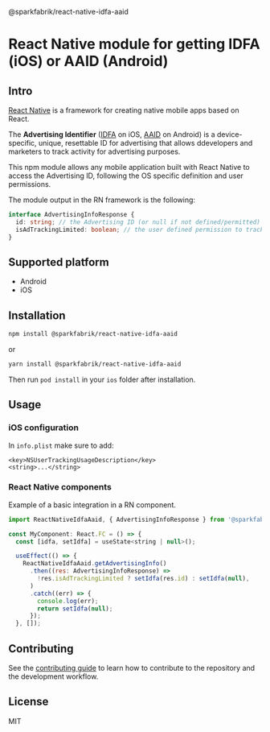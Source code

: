 @sparkfabrik/react-native-idfa-aaid
# React Native module for getting IDFA (iOS) or AAID (Android)

## Intro

[React Native](https://reactnative.dev/) is a framework for creating native mobile apps based on React.

The **Advertising Identifier** ([IDFA](https://developer.apple.com/documentation/adsupport/asidentifiermanager) on iOS, [AAID](https://developer.android.com/training/articles/ad-id) on Android) is a device-specific, unique, resettable ID for advertising that allows ddevelopers and marketers to track activity for advertising purposes.

This npm module allows any mobile application built with React Native to access the Advertising ID, following the OS specific definition and user permissions.

The module output in the RN framework is the following:

```ts
interface AdvertisingInfoResponse {
  id: string; // the Advertising ID (or null if not defined/permitted)
  isAdTrackingLimited: boolean; // the user defined permission to track
}
```

## Supported platform

- Android
- iOS

## Installation

```sh
npm install @sparkfabrik/react-native-idfa-aaid
```
or

```sh
yarn install @sparkfabrik/react-native-idfa-aaid
```

Then run `pod install` in your `ios` folder after installation.

## Usage

### iOS configuration

In `info.plist` make sure to add:

```plist
<key>NSUserTrackingUsageDescription</key>
<string>...</string>
```

### React Native components

Example of a basic integration in a RN component.

```js
import ReactNativeIdfaAaid, { AdvertisingInfoResponse } from '@sparkfabrik/react-native-idfa-aaid';

const MyComponent: React.FC = () => {
  const [idfa, setIdfa] = useState<string | null>();

  useEffect(() => {
    ReactNativeIdfaAaid.getAdvertisingInfo()
      .then((res: AdvertisingInfoResponse) =>
        !res.isAdTrackingLimited ? setIdfa(res.id) : setIdfa(null),
      )
      .catch((err) => {
        console.log(err);
        return setIdfa(null);
      });
  }, []);
```

## Contributing

See the [contributing guide](CONTRIBUTING.md) to learn how to contribute to the repository and the development workflow.

## License

MIT
